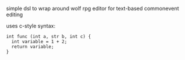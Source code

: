 simple dsl to wrap around wolf rpg editor for text-based commonevent editing

uses c-style syntax:

```
int func (int a, str b, int c) {
  int variable = 1 + 2;
  return variable;
}
```
